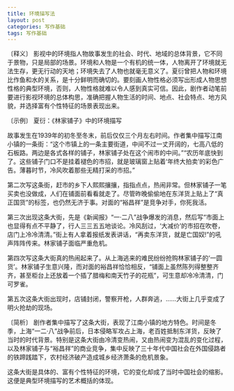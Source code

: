 ```yaml
---
title: 环境描写法
layout: post
categories: 写作基础
tags: 写作基础
---
```


〔释义〕 影视中的环境指人物故事发生的社会、时代、地域的总体背景，它不同于景物，只是局部的场景。环境和人物是一个有机的统一体，人物离开了环境就无法生存，更无行动的天地；环境失去了人物也就毫无意义了。夏衍曾把人物和环境比作鱼和水的关系，是十分鲜明而确切的。要刻画人物性格必须写出形成人物思想性格的典型环境，否则，人物性格就难以令人感到真实可信。因此，剧作者动笔前要进行影视环境的总体构思，准确把握人物生活的时间、地点、社会特点、地方风貌，并选择富有个性特征的场景表现出来。

〔示例〕 夏衍：《林家铺子》中的环境描写

故事发生在1939年的初冬至冬末，前后仅仅三个月左右时间。作者集中描写江南小镇的一条街：“这个市镇上的一条主要街道，中间不过一丈开阔的，七高八低的石板路。两边是各式各样的铺子，林家铺子处在这个闹市的中间。”“农历年底快到了。这些铺子门口不是挂着褪色的市招，就是玻璃窗上贴着‘年终大拍卖’的彩色广告。薄暮时节，冷风吹着那些无精打采的市招。”

第二次写这条街，赶市的乡下人熙熙攘攘，指指点点，热闹非常。但林家铺子一笔买卖也没做成，人们在铺面前看看就走了。尽管昨晚偷偷地在东洋货上贴上了“真正国货”的标签，也仍然无济于事。对面的“裕昌祥”是竞争对手，你死我活。

第三次出现这条大街，先是《新闻报》“一·二八”战争爆发的消息，然后写“市面上也显得有点不平静了，行人三三五五地谈论。冷风刮过，‘大减价’的市招在吹卷，店门上冷冷清清。”街上有人拿着报纸发表讲话，“再卖东洋货，就是亡国奴!”的吼声阵阵传来。林家铺子面临严重危机。

第四次写这条大街真的热闹起来了。从上海逃来的难民纷纷抢购林家铺子的‘一圆货’。林家铺子生意兴隆，而对面的裕昌祥恰恰相反，“铺面上虽然陈列得整整齐齐，甚至柜台上还放着一个插了腊梅和南天竹子的花瓶”，可生意却冷冷清清，门可罗雀。

第五次这条大街出现时，店铺封闭，警察开枪，人群奔逃，……大街上几乎变成了明火抢劫的现场。

〔简析〕 剧作者集中描写了这条大街，表现了江南小镇的地方特色。时间是冬季，上海“一二·八”战争前后，日本侵略军攻占上海，老百姓抵制东洋货，反映了当时的时代背景。特别是这条大街由冷清变热闹，又由热闹变为混乱的变化过程，以及林家铺子与“裕昌祥”的商业竞争，集中反映了三十年代中国社会在外国侵路者的铁蹄践踏下，农村经济破产造成城乡经济萧条的危机景象。

这条大街是具体的、富有个性特征的环境，它的变化却成了当时中国社会的缩影。这便是典型环境描写的艺术概括的体现。 